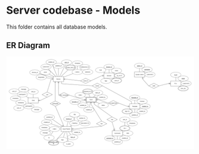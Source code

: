 # Server codebase - Models

This folder contains all database models.

## ER Diagram

![ER Diagram](https://github.com/AkshatShetty101/Hack-squad-AICS/blob/dev/server/main/src/models/erdiagram.png "ER Diagram")